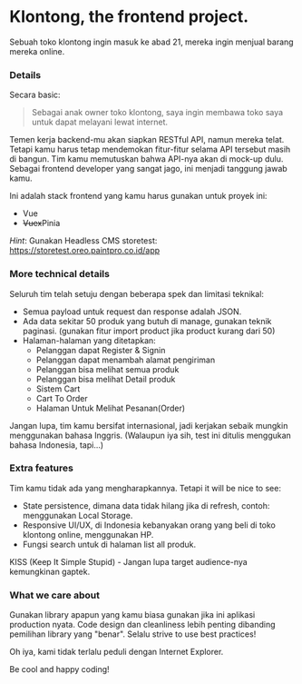 # Klontong, the frontend project.

Sebuah toko klontong ingin masuk ke abad 21, mereka ingin menjual barang mereka online.

### Details

Secara basic:

> Sebagai anak owner toko klontong, saya ingin membawa toko saya untuk dapat melayani lewat internet.


Temen kerja backend-mu akan siapkan RESTful API, namun mereka telat.
Tetapi kamu harus tetap mendemokan fitur-fitur selama API tersebut masih di bangun.
Tim kamu memutuskan bahwa API-nya akan di mock-up dulu. Sebagai frontend developer yang sangat jago,
ini menjadi tanggung jawab kamu.

Ini adalah stack frontend yang kamu harus gunakan untuk proyek ini:

- Vue
- ~~Vuex~~Pinia

_Hint_: Gunakan Headless CMS storetest: <br/>
https://storetest.oreo.paintpro.co.id/app

### More technical details

Seluruh tim telah setuju dengan beberapa spek dan limitasi teknikal:

- Semua payload untuk request dan response adalah JSON.
- Ada data sekitar 50 produk yang butuh di manage, gunakan teknik paginasi. (gunakan fitur import product jika product kurang dari 50)
- Halaman-halaman yang ditetapkan:
  - Pelanggan dapat Register & Signin
  - Pelanggan dapat menambah alamat pengiriman
  - Pelanggan bisa melihat semua produk
  - Pelanggan bisa melihat Detail produk
  - Sistem Cart
  - Cart To Order
  - Halaman Untuk Melihat Pesanan(Order)


Jangan lupa, tim kamu bersifat internasional, jadi kerjakan
sebaik mungkin menggunakan bahasa Inggris.
(Walaupun iya sih, test ini ditulis menggukan bahasa Indonesia, tapi...)

### Extra features

Tim kamu tidak ada yang mengharapkannya. Tetapi it will be nice to see:

- State persistence, dimana data tidak hilang jika di refresh, contoh: menggunakan Local Storage.
- Responsive UI/UX, di Indonesia kebanyakan orang yang beli di toko klontong online, menggunakan HP.
- Fungsi search untuk di halaman list all produk.

KISS (Keep It Simple Stupid) - Jangan lupa target audience-nya kemungkinan gaptek.

### What we care about

Gunakan library apapun yang kamu biasa gunakan jika ini aplikasi production nyata.
Code design dan cleanliness lebih penting dibanding pemilihan library yang "benar".
Selalu strive to use best practices!

Oh iya, kami tidak terlalu peduli dengan Internet Explorer.

Be cool and happy coding!
